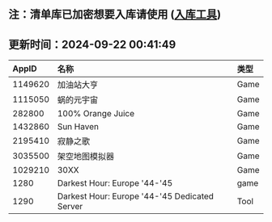 ## 注：清单库已加密想要入库请使用 ([入库工具](https://github.com/BlankTMing/ManifestAutoUpdate/releases))

## 更新时间：2024-09-22 00:41:49
| AppID | 名称 | 类型  |
| :-------------------- | :----------------------------- | :----------- |
| 1149620 | 加油站大亨| Game |
| 1115050 | 蜗的元宇宙| Game |
| 282800 | 100% Orange Juice| Game |
| 1432860 | Sun Haven| Game |
| 2195410 | 寂静之歌| Game |
| 3035500 | 架空地图模拟器| Game |
| 1029210 | 30XX| Game |
| 1280 | Darkest Hour: Europe '44-'45| game |
| 1290 | Darkest Hour: Europe '44-'45 Dedicated Server| Tool |
